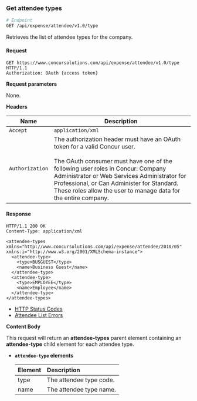 ### Get attendee types

```bash
# Endpoint
GET /api/expense/attendee/v1.0/type
```

Retrieves the list of attendee types for the company.

#### Request

```http
GET https://www.concursolutions.com/api/expense/attendee/v1.0/type HTTP/1.1
Authorization: OAuth {access token}
```

**Request parameters**

None.

**Headers**

| Name | Description |
| ---- | ----------- |
| `Accept` | `application/xml` |
| `Authorization` | The authorization header must have an OAuth token for a valid Concur user. <br><br> The OAuth consumer must have one of the following user roles in Concur: Company Administrator or Web Services Administrator for Professional, or Can Administer for Standard. These roles allow the user to manage data for the entire company. |

#### Response

```http
HTTP/1.1 200 OK
Content-Type: application/xml

<attendee-types xmlns="http://www.concursolutions.com/api/expense/attendee/2010/05" xmlns:i="http://www.w3.org/2001/XMLSchema-instance">
  <attendee-type>
    <type>BUSGUEST</type>
    <name>Business Guest</name>
  </attendee-type>
  <attendee-type>
    <type>EMPLOYEE</type>
    <name>Employee</name>
  </attendee-type>
</attendee-types>
```

* [HTTP Status Codes][1]
* [Attendee List Errors][2]

**Content Body**

This request will return an **attendee-types** parent element containing an **attendee-type** child element for each attendee type.

* **`attendee-type` elements**

  | Element | Description |
  |:------------|:-----------------------|
  | type | The attendee type code. |
  | name | The attendee type name. |


[1]: /tools-support/reference/http-codes.html
[2]: /api-reference-deprecated/version-two/attendees/index.html
